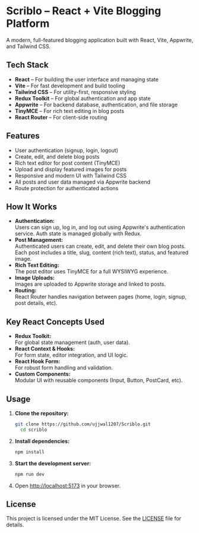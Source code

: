 # Scriblo – React + Vite Blogging Platform

A modern, full-featured blogging application built with React, Vite, Appwrite, and Tailwind CSS.

## Tech Stack

- **React** – For building the user interface and managing state
- **Vite** – For fast development and build tooling
- **Tailwind CSS** – For utility-first, responsive styling
- **Redux Toolkit** – For global authentication and app state
- **Appwrite** – For backend database, authentication, and file storage
- **TinyMCE** – For rich text editing in blog posts
- **React Router** – For client-side routing

## Features

- User authentication (signup, login, logout)
- Create, edit, and delete blog posts
- Rich text editor for post content (TinyMCE)
- Upload and display featured images for posts
- Responsive and modern UI with Tailwind CSS
- All posts and user data managed via Appwrite backend
- Route protection for authenticated actions

## How It Works

- **Authentication:**  
  Users can sign up, log in, and log out using Appwrite's authentication service. Auth state is managed globally with Redux.
- **Post Management:**  
  Authenticated users can create, edit, and delete their own blog posts. Each post includes a title, slug, content (rich text), status, and featured image.
- **Rich Text Editing:**  
  The post editor uses TinyMCE for a full WYSIWYG experience.
- **Image Uploads:**  
  Images are uploaded to Appwrite storage and linked to posts.
- **Routing:**  
  React Router handles navigation between pages (home, login, signup, post details, etc).

## Key React Concepts Used

- **Redux Toolkit:**  
  For global state management (auth, user data).
- **React Context & Hooks:**  
  For form state, editor integration, and UI logic.
- **React Hook Form:**  
  For robust form handling and validation.
- **Custom Components:**  
  Modular UI with reusable components (Input, Button, PostCard, etc).

## Usage

1. **Clone the repository:**
   ```sh
   git clone https://github.com/ujjwal1207/Scriblo.git
     cd scriblo
     ```
  
  2. **Install dependencies:**
     ```sh
     npm install
     ```
  
  3. **Start the development server:**
     ```sh
     npm run dev
     ```
  
  4. Open [http://localhost:5173](http://localhost:5173) in your browser.
  
  ## License
  
  This project is licensed under the MIT License. See the [LICENSE](LICENSE) file for details.
  
